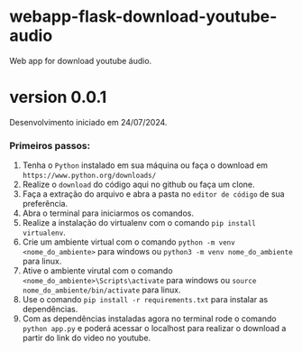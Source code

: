 # webapp-flask-download-youtube-audio
Web app for download youtube áudio.

# version 0.0.1

Desenvolvimento iniciado em 24/07/2024.

### Primeiros passos:

1. Tenha o `Python` instalado em sua máquina ou faça o download em `https://www.python.org/downloads/`
2. Realize o `download` do código aqui no github ou faça um clone.
3. Faça a extração do arquivo e abra a pasta no `editor de código` de sua preferência.
4. Abra o terminal para iniciarmos os comandos.
5. Realize a instalação do virtualenv com o comando `pip install virtualenv`.
6. Crie um ambiente virtual com o comando `python -m venv <nome_do_ambiente>` para windows ou `python3 -m venv nome_do_ambiente` para linux.
7. Ative o ambiente virutal com o comando `<nome_do_ambiente>\Scripts\activate` para windows ou `source nome_do_ambiente/bin/activate` para linux.
8. Use o comando `pip install -r requirements.txt` para instalar as dependências.
9. Com as dependências instaladas agora no terminal rode o comando `python app.py` e poderá acessar o localhost para realizar o download a partir do link do video no youtube.
